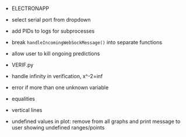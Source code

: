 * ELECTRONAPP
* select serial port from dropdown
* add PIDs to logs for subprocesses 
* break `handleIncomingWebSockMessage()` into separate functions
* allow user to kill ongoing predictions

* VERIF.py 
* handle infinity in verification, x^-2=inf
* error if more than one unknown variable
* equalities
* vertical lines
* undefined values in plot: remove from all graphs and print message to user showing undefined ranges/points
